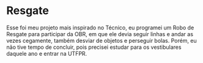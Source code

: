 # Resgate
Esse foi meu projeto mais inspirado no Técnico, eu programei um Robo de Resgate para participar da OBR, em que ele devia seguir linhas e andar as vezes cegamente, também desviar de objetos e perseguir bolas. Porém, eu não tive tempo de concluir, pois precisei estudar para os vestibulares daquele ano e entrar na UTFPR.
